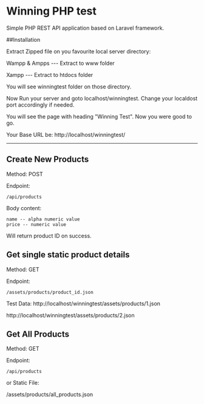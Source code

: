 
# Winning PHP test

Simple PHP REST API application based on Laravel framework.


##Installation

Extract Zipped file on you favourite local server directory:

Wampp & Ampps --- Extract to www folder

Xampp --- Extract to htdocs folder

You will see winningtest folder on those directory.

Now Run your server and goto localhost/winningtest. Change your localdost port accordingly if needed.

You will see the page with heading "Winning Test". Now you were good to go.

Your Base URL be:
http://localhost/winningtest/

 --- 

## Create New Products

Method: POST

Endpoint:
```
/api/products

```
Body content:
```
name -- alpha numeric value
price -- numeric value

```

Will return product ID on success.


## Get single static product details

Method: GET

Endpoint:
```
/assets/products/product_id.json

```

Test Data:
http://localhost/winningtest/assets/products/1.json

http://localhost/winningtest/assets/products/2.json


## Get All Products

Method: GET

Endpoint:
```
/api/products

```

or Static File:

/assets/products/all_products.json

